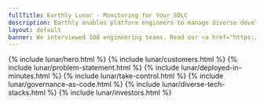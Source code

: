 ```yaml
---
fullTitle: Earthly Lunar - Monitoring for Your SDLC
description: Earthly enables platform engineers to manage diverse developer infrastructure at scale
layout: default
banner: We interviewed 100 engineering teams. Read our <a href="https://earthly.dev/blog/lunar-launch"><b>launch article</b></a> to see what we learned.
---
```


<link rel="stylesheet" href="/assets/css/home.css">

{% include lunar/hero.html %}
{% include lunar/customers.html %}
{% include lunar/problem-statement.html %}
{% include lunar/deployed-in-minutes.html %}
{% include lunar/take-control.html %}
{% include lunar/governance-as-code.html %}
{% include lunar/diverse-tech-stacks.html %}
{% include lunar/investors.html %}
